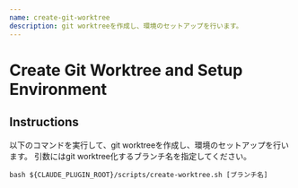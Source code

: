 ```yaml
---
name: create-git-worktree
description: git worktreeを作成し、環境のセットアップを行います。
---
```


# Create Git Worktree and Setup Environment

## Instructions

以下のコマンドを実行して、git worktreeを作成し、環境のセットアップを行います。
引数にはgit worktree化するブランチ名を指定してください。

```
bash ${CLAUDE_PLUGIN_ROOT}/scripts/create-worktree.sh [ブランチ名]
```
